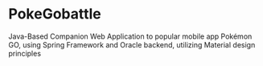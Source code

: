 # PokeGobattle
Java-Based Companion Web Application to popular mobile app Pokémon GO, using Spring Framework and Oracle backend, utilizing Material design principles
